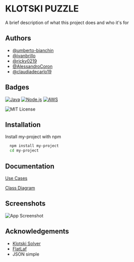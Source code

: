 
# KLOTSKI PUZZLE

A brief description of what this project does and who it's for


## Authors

- [@umberto-bianchin](https://www.https://github.com/umberto-bianchin)
- [@ivanbrillo](https://www.github.com/ivanbrillo)
- [@ricky0219](https://www.github.com/ricky0219)
- [@AlessandroCoron](https://www.github.com/AlessandroCoron)
- [@claudiadecarlo19](https://www.github.com/claudiadecarlo19)

## Badges

[![Java](https://img.shields.io/badge/Java-ED8B00?style=for-the-badge&logo=openjdk&logoColor=white)](https://www.java.com/en/)
[![Node.js](https://img.shields.io/badge/Node.js-43853D?style=for-the-badge&logo=node.js&logoColor=white)](https://nodejs.org/en) 
[![AWS](https://img.shields.io/badge/Amazon_AWS-232F3E?style=for-the-badge&logo=amazon-aws&logoColor=white)](https://aws.amazon.com/)

![MIT License](https://img.shields.io/github/license/othneildrew/Best-README-Template.svg?style=for-the-badge)


## Installation

Install my-project with npm

```bash
  npm install my-project
  cd my-project
```
    
## Documentation

[Use Cases](https://linktodocumentation)

[Class Diagram](https://linktodocumentation)



## Screenshots

![App Screenshot](https://via.placeholder.com/468x300?text=App+Screenshot+Here)


## Acknowledgements

 - [Klotski Solver](https://github.com/jeantimex/klotski/tree/master)
 - [FlatLaf](https://www.formdev.com/flatlaf/)
 - JSON simple



